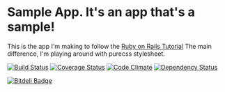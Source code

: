# Sample App. It's an app that's a sample!

This is the app I'm making to follow the [Ruby on Rails Tutorial](http://ruby.railstutorial.org/) The main difference, I'm playing around with purecss stylesheet.

[![Build Status](https://travis-ci.org/hunterboerner/learning.png)](https://travis-ci.org/hunterboerner/learning)
[![Coverage Status](https://coveralls.io/repos/hunterboerner/learning/badge.png?branch=develop)](https://coveralls.io/r/hunterboerner/learning?branch=develop)
[![Code Climate](https://codeclimate.com/github/hunterboerner/learning.png)](https://codeclimate.com/github/hunterboerner/learning)
[![Dependency Status](https://gemnasium.com/hunterboerner/learning.png)](https://gemnasium.com/hunterboerner/learning)

[![Bitdeli Badge](https://d2weczhvl823v0.cloudfront.net/hunterboerner/learning/trend.png)](https://bitdeli.com/free "Bitdeli Badge")

